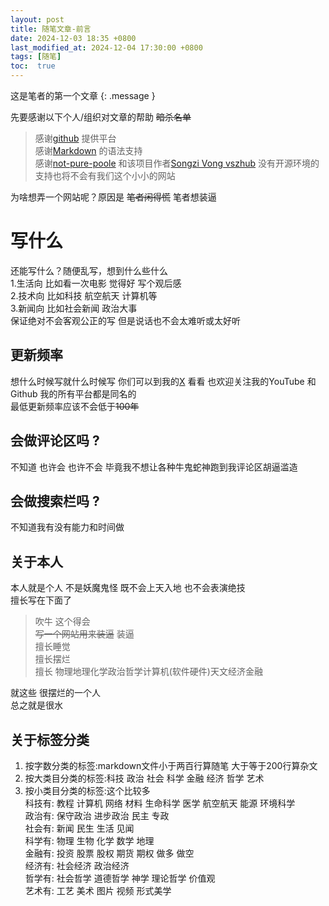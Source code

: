```yaml
---
layout: post
title: 随笔文章-前言
date: 2024-12-03 18:35 +0800
last_modified_at: 2024-12-04 17:30:00 +0800
tags: [随笔]
toc:  true
---
```

这是笔者的第一个文章
{: .message }

先要感谢以下个人/组织对文章的帮助 <del>暗杀名单</del>
> 感谢[github](https://github.com) 提供平台  
> 感谢[Markdown](https://www.markdownguide.org/) 的语法支持  
> 感谢[not-pure-poole](https://github.com/vszhub/not-pure-poole) 和该项目作者[Songzi Vong vszhub](https://github.com/vszhub)
> 没有开源环境的支持也将不会有我们这个小小的网站  

为啥想弄一个网站呢？原因是 <del>笔者闲得慌</del> 笔者想装逼

# 写什么 

还能写什么？随便乱写，想到什么些什么  
1.生活向 比如看一次电影 觉得好 写个观后感  
2.技术向 比如科技 航空航天 计算机等  
3.新闻向 比如社会新闻 政治大事  
保证绝对不会客观公正的写 但是说话也不会太难听或太好听


## 更新频率 
想什么时候写就什么时候写 你们可以到我的[X](https://X.com/Ganfan_man) 看看 也欢迎关注我的YouTube 和 Github 我的所有平台都是同名的  
最低更新频率应该不会低于<del>100年</del>

## 会做评论区吗 ? 
不知道 也许会 也许不会 毕竟我不想让各种牛鬼蛇神跑到我评论区胡逼滥造

## 会做搜索栏吗 ? 
不知道我有没有能力和时间做

## 关于本人 
本人就是个人 不是妖魔鬼怪 既不会上天入地 也不会表演绝技  
擅长写在下面了  
> 吹牛 这个得会  
> <del>写一个网站用来装逼</del> 装逼  
> 擅长睡觉  
> 擅长摆烂  
> 擅长 物理地理化学政治哲学计算机(软件硬件)天文经济金融  

就这些 很摆烂的一个人  
总之就是很水

## 关于标签分类
1. 按字数分类的标签:markdown文件小于两百行算随笔 大于等于200行算杂文  
2. 按大类目分类的标签:科技 政治 社会 科学 金融 经济 哲学 艺术  
3. 按小类目分类的标签:这个比较多  
科技有: 教程 计算机 网络 材料 生命科学 医学 航空航天 能源 环境科学  
政治有: 保守政治 进步政治 民主 专政  
社会有: 新闻 民生 生活 见闻  
科学有: 物理 生物 化学 数学 地理  
金融有: 投资 股票 股权 期货 期权 做多 做空  
经济有: 社会经济 政治经济  
哲学有: 社会哲学 道德哲学 神学 理论哲学 价值观  
艺术有: 工艺 美术 图片 视频 形式美学